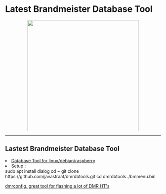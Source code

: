 # Latest Brandmeister Database Tool
<p align="center">
<img src="https://raw.githubusercontent.com/javastraat/dmrdbtools/master/BM-Logo.jpg" width="360">
</p>
<hr>
<h2>Lastest Brandmeister Database Tool</h2>
<li>
<a href="https://raw.githubusercontent.com/javastraat/dmrdbtools/master/bmmenu.bin">Database Tool for linux/debian/raspberry</a>
</li>
<li>
Setup :</br>
</li>
sudo apt install dialog
cd ~
git clone https://github.com/javastraat/dmrdbtools.git
cd dmrdbtools
./bmmenu.bin
</br>

<a href="https://github.com/sergev/dmrconfig">dmrconfig, great tool for flashing a lot of DMR HT's</a>

</br>

